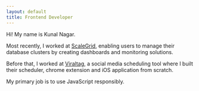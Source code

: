 ```yaml
---
layout: default
title: Frontend Developer
---
```


Hi! My name is Kunal Nagar.

Most recently, I worked at [ScaleGrid][scalegrid], enabling users to manage their database clusters by creating dashboards and monitoring solutions.

Before that, I worked at [Viraltag][viraltag], a social media scheduling tool where I built their scheduler, chrome extension and iOS application from scratch.

My primary job is to use JavaScript responsibly.

[scalegrid]: https://scalegrid.io
[viraltag]: https://www.viraltag.com/
[viraltag-chrome-extension]: https://chrome.google.com/webstore/detail/viraltag/jgalnfddmdhldmolecmlopbabjbngoka?hl=en